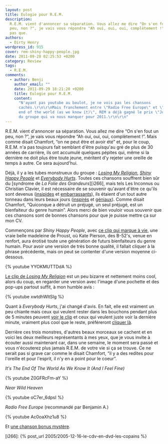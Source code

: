 ```yaml
---
layout: post
title: Eulogie pour R.E.M.
description:
  R.E.M. vient d'annoncer sa séparation. Vous allez me dire "On s'en fout un
  peu, non ?", je vais vous répondre "Ah oui, oui, oui, complètement !". Mais
  pas que.
authors:
  - Dirty Henry
wordpress_id: 915
cover: rem-shiny-happy-people.jpg
date: 2011-09-28 02:25:53 +0200
category: Review
tags:
  - R.E.M.
comments:
  - author: Benji
    author_email: ""
    date: 2011-09-29 18:21:20 +0200
    title: Eulogie pour R.E.M.
    content:
      "N'ayant pas youtube au boulot, je ne vois pas les chansons
      cachés.\r\n\r\nMais franchement entre \"Radio Free Europe\" et \"it's the
      end of the world (as we know it)\", REM a déjà gagné le prix \"Jo Dassin\"
      du groupe qui va nous manquer pour 2011.\r\n\r\n"
---
```


R.E.M. vient d'annoncer sa séparation. Vous allez me dire “On s'en fout un peu,
non ?”, je vais vous répondre “Ah oui, oui, oui, complètement !”. Mais comme
disait Chamfort, “on ne peut être et avoir été” et, pour le coup, R.E.M. n'a pas
toujours fait semblant d'être puisqu'au gré de plus de 30 années de carrière,
ils ont accumulé quelques pépites qui, même si la dernière ne doit plus être
toute jeune, méritent d'y rejeter une oreille de temps à autre. Ce sera
aujourd'hui.

Déjà, il y a les tubes monstrueux du groupe : [_Losing My Religion_][1], [_Shiny
Happy People_][2] et [_Everybody Hurts_][3]. Toutes ces chansons souffrent bien
sûr du [syndrome de _La Folie des Grandeurs_][i266], mais tels Les Inconnus ou
Christian Clavier, il est nécessaire de se souvenir qu'avant d'être ce qu'ils
sont devenus ([insipides][4] et [embarrassants][5]), ils étaient d'un tout autre
tonneau dans leurs beaux jours ([inspirés][6] et [géniaux][7]). Comme disait
Chamfort, “Quiconque a détruit un préjugé, un seul préjugé, est un bienfaiteur
du genre humain”. Alors merci de bien vouloir vous souvenir que ces chansons
sont de bonnes chansons pour que je puisse mettre ça sur mon CV.

Commençons par _Shiny Happy People_, avec [ce clip qui marque à vie][8], une
vraie belle madeleine de Proust, où Kate Pierson, des B-52's, venue en renfort,
aura érotisé toute une génération de futurs bienfaiteurs du genre humain. Pour
avoir une version de très bonne qualité, il fallait cliquer à la phrase
précédente, mais on peut se contenter d'une version moyenne ci-dessous.

{% youtube YYOKMUTTDdA %}

[Le clip de _Losing My Religion_][9] est un peu bizarre et nettement moins cool,
alors du coup, en regarder une version avec l'image d'une pochette et des
pop-ups partout suffit, à mon humble avis :

{% youtube xwtdhWltSIg %}

Quant à _Everybody Hurts_, j'ai changé d'avis. En fait, elle est vraiment un peu
chiante mais ceux qui veulent rester dans les bouchons pendant plus de 5 minutes
peuvent [voir le clip][10] et ceux qui veulent juste voir la dernière minute,
vraiment plus cool que le reste, préféreront [cliquer là][11].

Derrière ces trois monstres, d'autres beaux morceaux se cachent et en voici les
deux meilleurs représentants à mes yeux, que je vous invite à écouter aussi
maintenant car, dans une semaine, le moment sera passé et vous n'écouterez plus
jamais R.E.M. de votre vie si ça se trouve. Ce ne serait pas si grave car comme
le disait Chamfort, “il y a des redites pour l'oreille et pour l'esprit, il n'y
en a point pour le coeur”.

_It's The End Of The World As We Know It (And I Feel Fine)_

{% youtube Z0GFRcFm-aY %}

_Near Wild Heaven_

{% youtube oC7er_6dpsI %}

_Radio Free Europe_ (recommandé par Benjamin A.)

{% youtube Ac0oaXhz1u8 %}

Et [une chanson bonus mystère][12].

[i266]: {% post_url 2005/2005-12-16-le-cdv-en-dvd-les-copains %}

[1]: https://song.link/fr/i/1440945283
[2]: https://song.link/fr/i/1440945300
[3]: https://song.link/fr/i/1440949865
[4]:
  https://www.youtube.com/watch?v=-qelka0YcsY
  "Pascal Legitimus - One man show"
[5]:
  https://youtu.be/QEKh_BCe190
  "Update 2023: vidéo privée, pas de souvenir de ce que c'était"
[6]:
  https://www.youtube.com/watch?v=2V7RI0aehXQ
  "Les Inconnus - Les chansons rétros"
[7]:
  https://www.youtube.com/watch?v=-hqVNL-yeKI
  "Mes meilleurs copains - Révolution"
[8]:
  https://www.youtube.com/watch?v=YYOKMUTTDdA
  "R.E.M. - Shiny Happy People (Official Music Video)"
[9]:
  https://www.youtube.com/watch?v=xwtdhWltSIg
  "R.E.M. - Losing My Religion (Official Music Video)"
[10]:
  https://www.youtube.com/watch?v=5rOiW_xY-kc
  "R.E.M. - Everybody Hurts (Official Music Video)"
[11]:
  https://youtu.be/5rOiW_xY-kc?t=249
  "R.E.M. - Everybody Hurts (Official Music Video) last part"
[12]: https://www.youtube.com/watch?v=nn6nC8U_TFQ "Alain Chamfort - Manureva"
